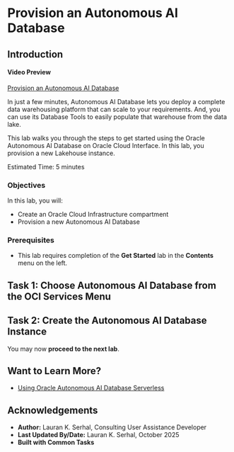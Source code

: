 # Provision an Autonomous AI Database

## Introduction

#### Video Preview

<!--[](youtube:BvSkiWWhuN4)-->

[Provision an Autonomous AI Database](videohub:1_o5aynk24)

In just a few minutes, Autonomous AI Database lets you deploy a complete data warehousing platform that can scale to your requirements. And, you can use its Database Tools to easily populate that warehouse from the data lake.

This lab walks you through the steps to get started using the Oracle Autonomous AI Database on Oracle Cloud Interface. In this lab, you provision a new Lakehouse instance.

Estimated Time: 5 minutes

### Objectives

In this lab, you will:

- Create an Oracle Cloud Infrastructure compartment
- Provision a new Autonomous AI Database

### Prerequisites

- This lab requires completion of the **Get Started** lab in the **Contents** menu on the left.

## Task 1: Choose Autonomous AI Database from the OCI Services Menu
[](include:adb-goto-service-body.md)

## Task 2: Create the Autonomous AI Database Instance
[](include:adb-provision-body.md)

You may now **proceed to the next lab**.

## Want to Learn More?

* [Using Oracle Autonomous AI Database Serverless](https://docs.oracle.com/en/cloud/paas/autonomous-database/serverless/adbsb/index.html#Oracle%C2%AE-Cloud)

## Acknowledgements

- **Author:** Lauran K. Serhal, Consulting User Assistance Developer
- **Last Updated By/Date:** Lauran K. Serhal, October 2025
- **Built with Common Tasks**
